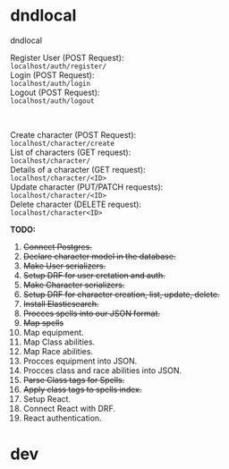 # dndlocal
dndlocal

Register User (POST Request): <br>
```localhost/auth/register/``` <br>
Login (POST Request): <br>
```localhost/auth/login``` <br>
Logout (POST Request): <br>
```localhost/auth/logout``` <br>

<br>

Create character (POST Request): <br>
```localhost/character/create``` <br>
List of characters (GET request): <br>
```localhost/character/``` <br>
Details of a character (GET request): <br>
```localhost/character/<ID>``` <br>
Update character (PUT/PATCH requests): <br>
```localhost/character/<ID>``` <br>
Delete character (DELETE request): <br>
```localhost/character<ID>``` <br>

**TODO:** <br>
1. ~~Connect Postgres.~~
2. ~~Declare character model in the database.~~
2. ~~Make User serializers.~~
3. ~~Setup DRF for user cretation and auth.~~
3. ~~Make Character serializers.~~
4. ~~Setup DRF for character creation, list, update, delete.~~
4. ~~Install Elasticsearch.~~
4. ~~Procces spells into our JSON format.~~
5. ~~Map spells~~
5. Map equipment.
6. Map Class abilities.
7. Map Race abilities.
4. Procces equipment into JSON.
5. Procces class and race abilities into JSON.
6. ~~Parse Class tags for Spells.~~
7. ~~Apply class tags to spells index.~~
5. Setup React.
5. Connect React with DRF.
5. React authentication.

# dev 
